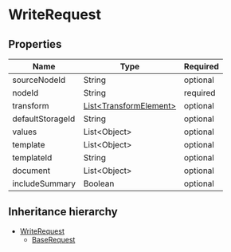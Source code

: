 

# WriteRequest

## Properties

Name | Type | Required
-------- | -------- | --------
sourceNodeId | String | optional
nodeId | String | required
transform | [List&lt;TransformElement&gt;](TransformElement.md) | optional
defaultStorageId | String | optional
values | List&lt;Object&gt; | optional
template | List&lt;Object&gt; | optional
templateId | String | optional
document | List&lt;Object&gt; | optional
includeSummary | Boolean | optional




## Inheritance hierarchy


* [WriteRequest](WriteRequest.md)
    * [BaseRequest](BaseRequest.md)
